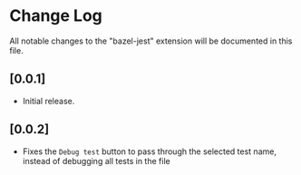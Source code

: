 # Change Log

All notable changes to the "bazel-jest" extension will be documented in this file.

## [0.0.1]

- Initial release.

## [0.0.2]

- Fixes the `Debug test` button to pass through the selected test name, instead of debugging all tests in the file
